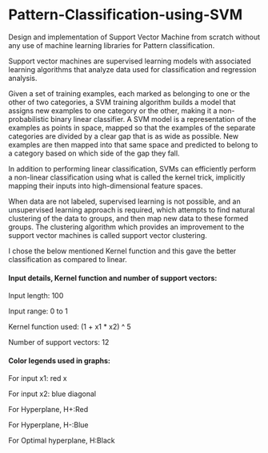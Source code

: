 # Pattern-Classification-using-SVM
Design and implementation of Support Vector Machine from scratch without any use of machine learning libraries for Pattern classification.

Support vector machines are supervised learning models with associated learning algorithms that analyze data used for classification and regression analysis. 

Given a set of training examples, each marked as belonging to one or the other of two categories, a SVM training algorithm builds a model that assigns new examples to one category or the other, making it a non-probabilistic binary linear classifier. A SVM model is a representation of the examples as points in space, mapped so that the examples of the separate categories are divided by a clear gap that is as wide as possible. New examples are then mapped into that same space and predicted to belong to a category based on which side of the gap they fall.

In addition to performing linear classification, SVMs can efficiently perform a non-linear classification using what is called the kernel trick, implicitly mapping their inputs into high-dimensional feature spaces.

When data are not labeled, supervised learning is not possible, and an unsupervised learning approach is required, which attempts to find natural clustering of the data to groups, and then map new data to these formed groups. The clustering algorithm which provides an improvement to the support vector machines is called support vector clustering.

I chose the below mentioned Kernel function and this gave the better classification as compared to linear.

#### Input details, Kernel function and number of support vectors:

Input length: 100

Input range: 0 to 1

Kernel function used: (1 + x1 * x2) ^ 5

Number of support vectors: 12

#### Color legends used in graphs:

For input x1: red x

For input x2: blue diagonal

For Hyperplane, H+:Red

For Hyperplane, H-:Blue

For Optimal hyperplane, H:Black


